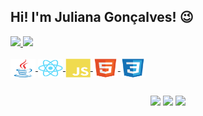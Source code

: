 
## Hi! I'm Juliana Gonçalves! :wink:

<div>
  <a href="https://github.com/juuwes">
  <img height="180em" src="https://github-readme-stats.vercel.app/api?username=juuwes&show_icons=true&theme=dracula&include_all_commits=true&count_private=true"/>
  <img height="180em" src="https://github-readme-stats.vercel.app/api/top-langs/?username=juuwes&layout=compact&langs_count=7&theme=dracula"/>
</div>
 
  <div style="display: inline_block"><br>
  <img align="center" alt="Ju-Java" height="30" width="40" src="https://raw.githubusercontent.com/devicons/devicon/master/icons/java/java-original.svg">
  <img align="center" alt="Ju-React" height="30" width="40" src="https://raw.githubusercontent.com/devicons/devicon/master/icons/react/react-original.svg">
  <img align="center" alt="Ju-Js" height="30" width="40" src="https://raw.githubusercontent.com/devicons/devicon/master/icons/javascript/javascript-plain.svg">
  <img align="center" alt="Ju-HTML" height="30" width="40" src="https://raw.githubusercontent.com/devicons/devicon/master/icons/html5/html5-original.svg">
  <img align="center" alt="Ju-CSS" height="30" width="40" src="https://raw.githubusercontent.com/devicons/devicon/master/icons/css3/css3-original.svg">
    
      
  ##
   
 <div align="center"> 
 <a href="https://instagram.com/juuwes" target="_blank"><img src="https://img.shields.io/badge/-Instagram-%23E4405F?style=for-the-badge&logo=instagram&logoColor=white" target="_blank"></a>
 <a href = "mailto:contatosilvajuliana@gmail.com"><img src="https://img.shields.io/badge/-Gmail-%23333?style=for-the-badge&logo=gmail&logoColor=white" target="_blank"></a>
 <a href="https://www.linkedin.com/in/contatosilvajuliana" target="_blank"><img src="https://img.shields.io/badge/-LinkedIn-%230077B5?style=for-the-badge&logo=linkedin&logoColor=white" target="_blank"></a> 
